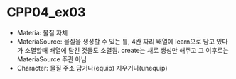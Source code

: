 # CPP04_ex03

- Materia: 물질 자체
- MateriaSource: 물질을 생성할 수 있는 틀, 4칸 짜리 배열에 learn으로 담고 있다가 소멸할때 배열에 담긴 것들도 소멸됨. create는 새로 생성만 해주고 그 이후로는 MateriaSource 주관 아님
- Character: 물질 주소 담거나(equip) 지우거나(unequip)
